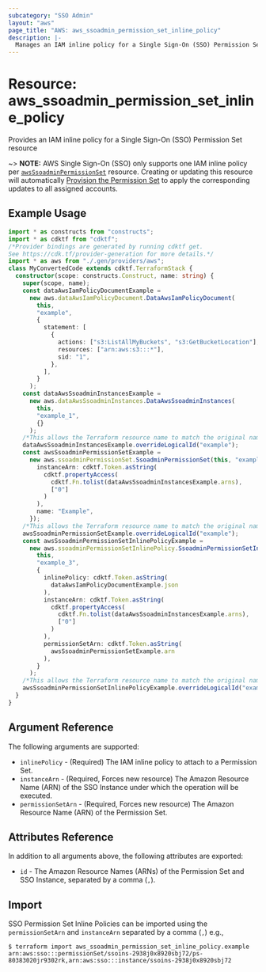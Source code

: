 ```yaml
---
subcategory: "SSO Admin"
layout: "aws"
page_title: "AWS: aws_ssoadmin_permission_set_inline_policy"
description: |-
  Manages an IAM inline policy for a Single Sign-On (SSO) Permission Set
---
```


# Resource: aws_ssoadmin_permission_set_inline_policy

Provides an IAM inline policy for a Single Sign-On (SSO) Permission Set resource

~> **NOTE:** AWS Single Sign-On (SSO) only supports one IAM inline policy per [`awsSsoadminPermissionSet`](ssoadmin_permission_set.html) resource.
Creating or updating this resource will automatically [Provision the Permission Set](https://docs.aws.amazon.com/singlesignon/latest/APIReference/API_ProvisionPermissionSet.html) to apply the corresponding updates to all assigned accounts.

## Example Usage

```typescript
import * as constructs from "constructs";
import * as cdktf from "cdktf";
/*Provider bindings are generated by running cdktf get.
See https://cdk.tf/provider-generation for more details.*/
import * as aws from "./.gen/providers/aws";
class MyConvertedCode extends cdktf.TerraformStack {
  constructor(scope: constructs.Construct, name: string) {
    super(scope, name);
    const dataAwsIamPolicyDocumentExample =
      new aws.dataAwsIamPolicyDocument.DataAwsIamPolicyDocument(
        this,
        "example",
        {
          statement: [
            {
              actions: ["s3:ListAllMyBuckets", "s3:GetBucketLocation"],
              resources: ["arn:aws:s3:::*"],
              sid: "1",
            },
          ],
        }
      );
    const dataAwsSsoadminInstancesExample =
      new aws.dataAwsSsoadminInstances.DataAwsSsoadminInstances(
        this,
        "example_1",
        {}
      );
    /*This allows the Terraform resource name to match the original name. You can remove the call if you don't need them to match.*/
    dataAwsSsoadminInstancesExample.overrideLogicalId("example");
    const awsSsoadminPermissionSetExample =
      new aws.ssoadminPermissionSet.SsoadminPermissionSet(this, "example_2", {
        instanceArn: cdktf.Token.asString(
          cdktf.propertyAccess(
            cdktf.Fn.tolist(dataAwsSsoadminInstancesExample.arns),
            ["0"]
          )
        ),
        name: "Example",
      });
    /*This allows the Terraform resource name to match the original name. You can remove the call if you don't need them to match.*/
    awsSsoadminPermissionSetExample.overrideLogicalId("example");
    const awsSsoadminPermissionSetInlinePolicyExample =
      new aws.ssoadminPermissionSetInlinePolicy.SsoadminPermissionSetInlinePolicy(
        this,
        "example_3",
        {
          inlinePolicy: cdktf.Token.asString(
            dataAwsIamPolicyDocumentExample.json
          ),
          instanceArn: cdktf.Token.asString(
            cdktf.propertyAccess(
              cdktf.Fn.tolist(dataAwsSsoadminInstancesExample.arns),
              ["0"]
            )
          ),
          permissionSetArn: cdktf.Token.asString(
            awsSsoadminPermissionSetExample.arn
          ),
        }
      );
    /*This allows the Terraform resource name to match the original name. You can remove the call if you don't need them to match.*/
    awsSsoadminPermissionSetInlinePolicyExample.overrideLogicalId("example");
  }
}

```

## Argument Reference

The following arguments are supported:

* `inlinePolicy` - (Required) The IAM inline policy to attach to a Permission Set.
* `instanceArn` - (Required, Forces new resource) The Amazon Resource Name (ARN) of the SSO Instance under which the operation will be executed.
* `permissionSetArn` - (Required, Forces new resource) The Amazon Resource Name (ARN) of the Permission Set.

## Attributes Reference

In addition to all arguments above, the following attributes are exported:

* `id` - The Amazon Resource Names (ARNs) of the Permission Set and SSO Instance, separated by a comma (`,`).

## Import

SSO Permission Set Inline Policies can be imported using the `permissionSetArn` and `instanceArn` separated by a comma (`,`) e.g.,

```
$ terraform import aws_ssoadmin_permission_set_inline_policy.example arn:aws:sso:::permissionSet/ssoins-2938j0x8920sbj72/ps-80383020jr9302rk,arn:aws:sso:::instance/ssoins-2938j0x8920sbj72
```

<!-- cache-key: cdktf-0.17.0-pre.15 input-bd141513789c0c65a220cc9c69297a02d468c0f0d6aa707aa110f30119769c8f -->